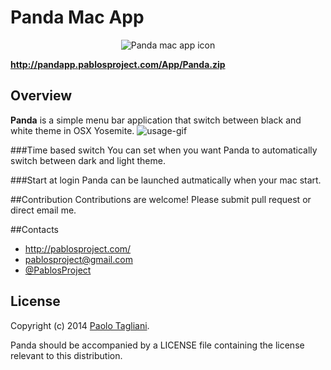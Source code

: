 # Panda Mac App

<p align="center">
  <img src="http://pandapp.pablosproject.com/img/pandaLogo_small.png" alt="Panda mac app icon"/>
</p>

__<http://pandapp.pablosproject.com/App/Panda.zip>__

## Overview

**Panda** is a simple menu bar application that switch between black and white theme in OSX Yosemite.
![usage-gif](http://pandapp.pablosproject.com/img/bg-mac-2.gif)

###Time based switch
You can set when you want Panda to automatically switch between dark and light theme.

###Start at login
Panda can be launched autmatically when your mac start.

##Contribution
Contributions are welcome! Please submit pull request or direct email me.

##Contacts
- <http://pablosproject.com/>
- <pablosproject@gmail.com>
- [@PablosProject](https://twitter.com/PablosProject)

## License

Copyright (c) 2014 [Paolo Tagliani](<pablosproject@gmail.com>).

Panda should be accompanied by a LICENSE file containing the license relevant to this distribution.
